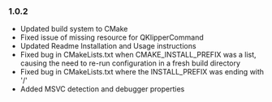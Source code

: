 ### 1.0.2
- Updated build system to CMake
- Fixed issue of missing resource for QKlipperCommand
- Updated Readme Installation and Usage instructions
- Fixed bug in CMakeLists.txt when CMAKE_INSTALL_PREFIX was a list, causing the need to re-run configuration in a fresh build directory
- Fixed bug in CMakeLists.txt where the INSTALL_PREFIX was ending with '/'
- Added MSVC detection and debugger properties
